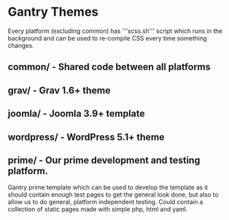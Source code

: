 Gantry Themes
=============

Every platform (excluding common) has '''scss.sh''' script which runs in the background and can be used to re-compile CSS every time something changes.

## common/ - Shared code between all platforms
## grav/ - Grav 1.6+ theme
## joomla/ - Joomla 3.9+ template
## wordpress/ - WordPress 5.1+ theme
## prime/ - Our prime development and testing platform.

Gantry prime template which can be used to develop the template as it should contain enough test pages to get the general look done, but also to allow us to do general, platform independent testing. Could contain a collection of static pages made with simple php, html and yaml.
